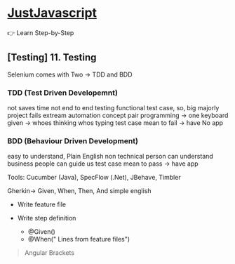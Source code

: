 # [JustJavascript](https://justjavascript.com/)

:point_right: Learn Step-by-Step


## [Testing] 11. Testing

Selenium comes with Two -> TDD and BDD

### TDD (Test Driven Developemnt)
not saves time
not end to end testing functional test case,
so, big majorly project fails
extream automation concept
pair programming -> one keyboard given -> whoes thinking whos typing
test case mean to fail -> have No app

### BDD (Behaviour Driven Development)
easy to understand, Plain English
non technical person can understand
business people can guide us
test case mean to pass -> have app


Tools: Cucumber (Java), SpecFlow (.Net), JBehave, Timbler


Gherkin-> Given, When, Then, And
simple english


* Write feature file

* Write step definition
    * @Given()
    * @When(" Lines from feature files")

> Angular Brackets <variables> 





